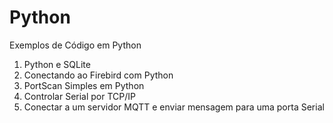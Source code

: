# Python
Exemplos de Código em Python

1. Python e SQLite
2. Conectando ao Firebird com Python
3. PortScan Simples em Python
4. Controlar Serial por TCP/IP
5. Conectar a um servidor MQTT e enviar mensagem para uma porta Serial
